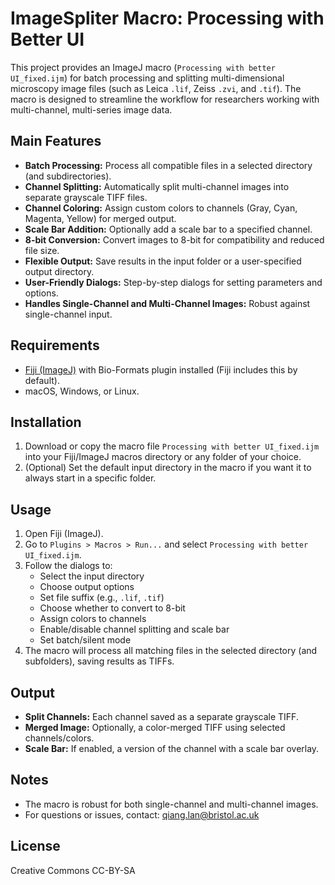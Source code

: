 # ImageSpliter Macro: Processing with Better UI

This project provides an ImageJ macro (`Processing with better UI_fixed.ijm`) for batch processing and splitting multi-dimensional microscopy image files (such as Leica `.lif`, Zeiss `.zvi`, and `.tif`). The macro is designed to streamline the workflow for researchers working with multi-channel, multi-series image data.

## Main Features
- **Batch Processing:** Process all compatible files in a selected directory (and subdirectories).
- **Channel Splitting:** Automatically split multi-channel images into separate grayscale TIFF files.
- **Channel Coloring:** Assign custom colors to channels (Gray, Cyan, Magenta, Yellow) for merged output.
- **Scale Bar Addition:** Optionally add a scale bar to a specified channel.
- **8-bit Conversion:** Convert images to 8-bit for compatibility and reduced file size.
- **Flexible Output:** Save results in the input folder or a user-specified output directory.
- **User-Friendly Dialogs:** Step-by-step dialogs for setting parameters and options.
- **Handles Single-Channel and Multi-Channel Images:** Robust against single-channel input.

## Requirements
- [Fiji (ImageJ)](https://fiji.sc/) with Bio-Formats plugin installed (Fiji includes this by default).
- macOS, Windows, or Linux.

## Installation
1. Download or copy the macro file `Processing with better UI_fixed.ijm` into your Fiji/ImageJ macros directory or any folder of your choice.
2. (Optional) Set the default input directory in the macro if you want it to always start in a specific folder.

## Usage
1. Open Fiji (ImageJ).
2. Go to `Plugins > Macros > Run...` and select `Processing with better UI_fixed.ijm`.
3. Follow the dialogs to:
   - Select the input directory
   - Choose output options
   - Set file suffix (e.g., `.lif`, `.tif`)
   - Choose whether to convert to 8-bit
   - Assign colors to channels
   - Enable/disable channel splitting and scale bar
   - Set batch/silent mode
4. The macro will process all matching files in the selected directory (and subfolders), saving results as TIFFs.

## Output
- **Split Channels:** Each channel saved as a separate grayscale TIFF.
- **Merged Image:** Optionally, a color-merged TIFF using selected channels/colors.
- **Scale Bar:** If enabled, a version of the channel with a scale bar overlay.

## Notes
- The macro is robust for both single-channel and multi-channel images.
- For questions or issues, contact: qiang.lan@bristol.ac.uk

## License
Creative Commons CC-BY-SA 
